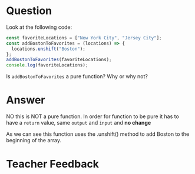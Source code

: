 # Question

Look at the following code:

```js
const favoriteLocations = ["New York City", "Jersey City"];
const addBostonToFavorites = (locations) => {
  locations.unshift("Boston");
};
addBostonToFavorites(favoriteLocations);
console.log(favoriteLocations);
```

Is `addBostonToFavorites` a pure function? Why or why not?


# Answer

NO this is NOT a pure function. In order for function to be pure it has to have a `return` value, same `output` and `input` and **no change**

As we can see this function uses the .unshift() method to add Boston to the beginning of the array.

# Teacher Feedback
